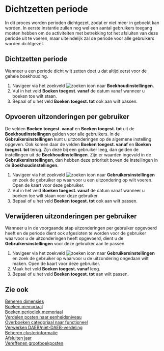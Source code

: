 # Dichtzetten periode

In dit proces worden perioden dichtgezet, zodat er niet meer in geboekt kan worden. In eerste instantie zullen nog wel een aantal gebruikers toegang moeten hebben om de activiteiten met betrekking tot het afsluiten van deze periode uit te voeren, maar uiteindelijk zal de periode voor alle gebruikers worden dichtgezet.

## Dichtzetten periode

Wanneer u een periode dicht wilt zetten doet u dat altijd eerst voor de gehele boekhouding.

1. Navigeer via het zoekveld ![zoeken icon](/assets/images/zoeken.png "zoeken icon") naar **Boekhoudinstellingen**.
2. Vul in het veld **Boeken toegest. vanaf** de datum vanaf wanneer u boeken toe wilt staan.
3. Bepaal of u het veld **Boeken toegest. tot** ook aan wilt passen.

## Opvoeren uitzonderingen per gebruiker

De velden **Boeken toegest. vanaf** en **Boeken toegest. tot** uit de **Boekhoudinstellingen** gelden voor alle gebruikers. In de **Gebruikersinstellingen** kunt u uitzonderingen op de algemene instelling opgeven. Ook komen daar de velden **Boeken toegest. vanaf** en **Boeken toegest. tot** terug. Zijn deze bij een gebruiker leeg, dan gelden de instellingen uit de **Boekhoudinstellingen**. Zijn er waarden ingevuld in de **Gebruikersinstellingen**, dan hebben deze prioriteit boven de instellingen in de **Boekhoudinstellingen**.

1. Navigeer via het zoekveld ![zoeken icon](/assets/images/zoeken.png "zoeken icon") naar **Gebruikersinstellingen** en zoek de gebruiker op waarvoor u een uitzondering op wilt voeren. Open de kaart voor deze gebruiker.
2. Vul in het veld **Boeken toegest. vanaf** de datum vanaf wanneer u boeken toe wilt staan voor deze gebruiker.
3. Bepaal of u het veld **Boeken toegest. tot** ook aan wilt passen.

## Verwijderen uitzonderingen per gebruiker

Wanneer u in de voorgaande stap uitzonderingen per gebruiker opgevoerd heeft en de periode dient ook afgesloten te worden voor de gebruiker waarvoor u de uitzonderingen heeft opgevoerd, dient u de **Gebruikersinstellingen** voor deze gebruiker aan te passen.

1. Navigeer via het zoekveld ![zoeken icon](/assets/images/zoeken.png "zoeken icon") naar **Gebruikersinstellingen** en zoek de gebruiker op waarvoor u de uitzondering ongedaan wilt maken. Open de kaart voor deze gebruiker.
2. Maak het veld **Boeken toegest. vanaf** leeg.
3. Bepaal of u het veld **Boeken toegest. tot** aan wilt passen.

## Zie ook

[Beheren dimensies](../beheren-dimensies/)  
[Boeken memoriaal](../boeken-memoriaal/)  
[Boeken periodiek memoriaal](../boeken-periodiek-memoriaal/)  
[Verdelen posten naar eenheidsniveau](../verdelen-posten-naar-eenheidsniveau/)  
[Overboeken categoriaal naar functioneel](../overboeken-categoriaal-naar-functioneel/)  
[Verwerken DAEB/niet-DAEB-verdeling](../verwerken-daeb-niet-daeb-verdeling/)  
[Beheren clusterinformatie](../beheren-clusterinformatie/)  
[Afsluiten jaar](../afsluiten-jaar/)  
[Vereffenen grootboekposten](../vereffenen-grootboekposten/)
